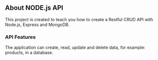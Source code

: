 ## About NODE.js API

This project is created to teach you how to create a Restful CRUD API with Node.js, Express and MongoDB.

### API Features

The application can create, read, update and delete data, for example: products, in a database.
